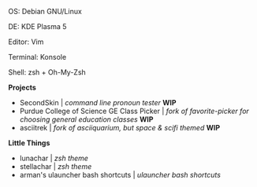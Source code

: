 OS: Debian GNU/Linux

DE: KDE Plasma 5

Editor: Vim

Terminal: Konsole

Shell: zsh + Oh-My-Zsh

__Projects__
- SecondSkin | _command line pronoun tester_ **WIP**
- Purdue College of Science GE Class Picker | _fork of favorite-picker for choosing general education classes_ **WIP**
- asciitrek | _fork of asciiquarium, but space & scifi themed_ **WIP**

__Little Things__
- lunachar | _zsh theme_
- stellachar | _zsh theme_
- arman's ulauncher bash shortcuts | _ulauncher bash shortcuts_

